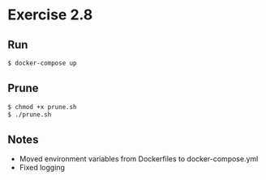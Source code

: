 # Exercise 2.8

## Run
```bash
$ docker-compose up
```

## Prune
```bash
$ chmod +x prune.sh
$ ./prune.sh
```

## Notes
* Moved environment variables from Dockerfiles to docker-compose.yml
* Fixed logging
